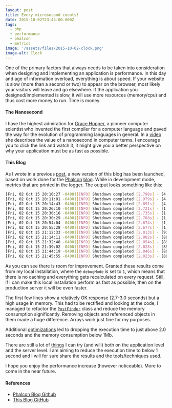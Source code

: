 ```yaml
---
layout: post
title: Every microsecond counts!
date: 2015-10-02T23:45:00.000Z
tags:
  - php
  - performance
  - phalcon
  - metrics
image: '/assets/files/2015-10-02-clock.png'
image-alt: Clock
---
```

One of the primary factors that always needs to be taken into consideration when designing and implementing an application is performance. In this day and age of information overload, everything is about speed. If your website is slow (more than a second or two) to appear on the browser, most likely your visitors will leave and go elsewhere. If the application you designed/implemented is slow, it will use more resources (memory/cpu) and thus cost more money to run. Time is money.

#### The Nanosecond

I have the highest admiration for [Grace Hopper](https://en.wikipedia.org/wiki/Grace_Hopper), a pioneer computer scientist who invented the first compiler for a computer language and paved the way for the evolution of programming languages in general. In a [video](https://www.youtube.com/watch?v=9eyFDBPk4Yw) she describes the value of a nanosecond in computer terms. I encourage you to click the link and watch it, it might give you a better perspective on why your application must be as fast as possible.

#### This Blog

As I wrote in a previous [post](/post/new-look-more-posts), a new version of this blog has been launched, based on work done for the [Phalcon](https://phalcon.io) [blog](https://github.com/phalcon/blog). While in development mode, metrics that are printed in the logger. The output looks something like this:

```sh
[Fri, 02 Oct 15 20:10:27 -0400][INFO] Shutdown completed [2.798s] - [4,134.16 KB] 
[Fri, 02 Oct 15 20:11:01 -0400][INFO] Shutdown completed [2.979s] - [4,134.00 KB] 
[Fri, 02 Oct 15 20:14:43 -0400][INFO] Shutdown completed [2.891s] - [4,142.60 KB] 
[Fri, 02 Oct 15 20:26:10 -0400][INFO] Shutdown completed [2.721s] - [1,075.02 KB] 
[Fri, 02 Oct 15 20:30:16 -0400][INFO] Shutdown completed [2.735s] - [1,002.25 KB] 
[Fri, 02 Oct 15 20:30:29 -0400][INFO] Shutdown completed [2.708s] - [1,002.29 KB] 
[Fri, 02 Oct 15 20:54:04 -0400][INFO] Shutdown completed [2.674s] - [1,003.43 KB] 
[Fri, 02 Oct 15 20:55:28 -0400][INFO] Shutdown completed [2.677s] - [1,003.31 KB] 
[Fri, 02 Oct 15 21:12:33 -0400][INFO] Shutdown completed [2.013s] - [913.81 KB] 
[Fri, 02 Oct 15 21:14:11 -0400][INFO] Shutdown completed [2.002s] - [895.35 KB] 
[Fri, 02 Oct 15 21:32:48 -0400][INFO] Shutdown completed [2.054s] - [894.71 KB] 
[Fri, 02 Oct 15 21:39:02 -0400][INFO] Shutdown completed [2.028s] - [894.04 KB]
[Fri, 02 Oct 15 21:44:19 -0400][INFO] Shutdown completed [2.046s] - [895.59 KB]
[Fri, 02 Oct 15 21:45:55 -0400][INFO] Shutdown completed [2.023s] - [893.75 KB]
```

As you can see there is room for improvement. Granted these results come from my local installation, where the `debugMode` is set to `1`, which means that there is no caching and everything gets recalculated on every request. Still, if I can make this local installation perform as fast as possible, then on the production server it will be even faster.

The first few lines show a relatively OK response (2.7-3.0 seconds) but a high usage in memory. This had to be rectified and looking at the code, I managed to refactor the [`PostFinder`](https://github.com/niden/niden-net/blob/0e0279a4f244d38a78a499401c2e33ad3396fa75/library/Kitsune/PostFinder.php) class and reduce the memory consumption significantly. Removing objects and referenced objects in them made a huge difference. Arrays work just fine for my purposes.
 
 Additional [optimizations](https://github.com/niden/blog/commit/e907099e716aea7589f4572ff592d5d446b8ccd9) led to dropping the execution time to just above 2.0 seconds and the memory consumption below 1Mb. 
 
 There are still a lot of [things](/post/fast-serialization-of-data-in-php) I can try (and will) both on the application level and the server level. I am aiming to reduce the execution time to below 1 second and I will for sure share the results and the tools/techniques used. 

I hope you enjoy the performance increase (however noticeable). More to come in the near future.

#### References

* [Phalcon Blog Github](https://github.com/phalcon/blog)
* [This Blog GitHub](https://github.com/niden/blog)

